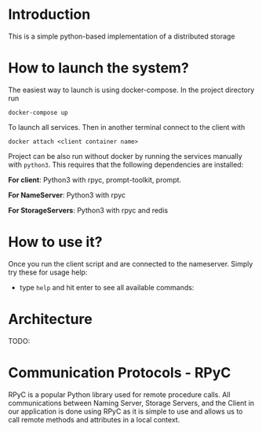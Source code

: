 # Introduction

This is a simple python-based implementation of a distributed storage

# How to launch the system?

The easiest way to launch is using docker-compose. In the project directory run

```
docker-compose up
```

To launch all services. Then in another terminal connect to the client with

```
docker attach <client container name>
```

Project can be also run without docker by running the services manually with `python3`. This requires that the following dependencies are installed:

**For client**: Python3 with rpyc, prompt-toolkit, prompt.

**For NameServer**: Python3 with rpyc

**For StorageServers**: Python3 with rpyc and redis

# How to use it?

Once you run the client script and are connected to the nameserver. Simply try these for usage help:

- type `help` and hit enter to see all available commands:

# Architecture

TODO:

# Communication Protocols - RPyC

RPyC is a popular Python library used for remote procedure calls. All communications between Naming Server, Storage Servers, and the Client in our application is done using RPyC as it is simple to use and allows us to call remote methods and attributes in a local context.
